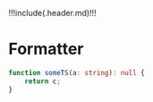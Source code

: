 !!!include(.header.md)!!!

# Formatter

```typescript
function someTS(a: string): null {
    return c;
}
```